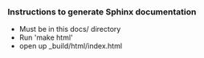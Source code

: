 ### Instructions to generate Sphinx documentation

- Must be in this docs/ directory
- Run 'make html'
- open up _build/html/index.html

